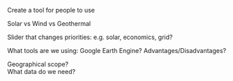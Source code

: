 Create a tool for people to use

Solar vs Wind vs Geothermal

Slider that changes priorities:
e.g. solar, economics, grid?

What tools are we using: Google Earth Engine?
Advantages/Disadvantages?
  
Geographical scope?   
What data do we need?




